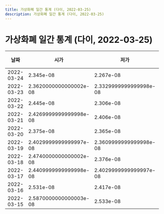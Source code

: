 ```yaml
---
title: 가상화폐 일간 통계 (다이, 2022-03-25)
description: 가상화폐 일간 통계 (다이, 2022-03-25)
---
```


가상화폐 일간 통계 (다이, 2022-03-25)
===

|날짜|시가|저가|고가|종가|비고|
|--|--|--|--|--|--|
|2022-03-24|2.345e-08|2.267e-08|2.345e-08|2.284e-08|    |
|2022-03-23|2.3620000000000002e-08|2.3329999999999998e-08|2.3850000000000002e-08|2.3329999999999998e-08|    |
|2022-03-22|2.445e-08|2.306e-08|2.445e-08|2.3430000000000002e-08|    |
|2022-03-21|2.4269999999999998e-08|2.406e-08|2.455e-08|2.4499999999999998e-08|    |
|2022-03-20|2.375e-08|2.365e-08|2.442e-08|2.4239999999999997e-08|    |
|2022-03-19|2.4029999999999997e-08|2.3609999999999998e-08|2.418e-08|2.372e-08|    |
|2022-03-18|2.4740000000000002e-08|2.376e-08|2.487e-08|2.386e-08|    |
|2022-03-17|2.4409999999999998e-08|2.4029999999999997e-08|2.447e-08|2.4049999999999997e-08|    |
|2022-03-16|2.531e-08|2.417e-08|2.5490000000000002e-08|2.4409999999999998e-08|    |
|2022-03-15|2.5870000000000003e-08|2.533e-08|2.611e-08|2.533e-08|    |
